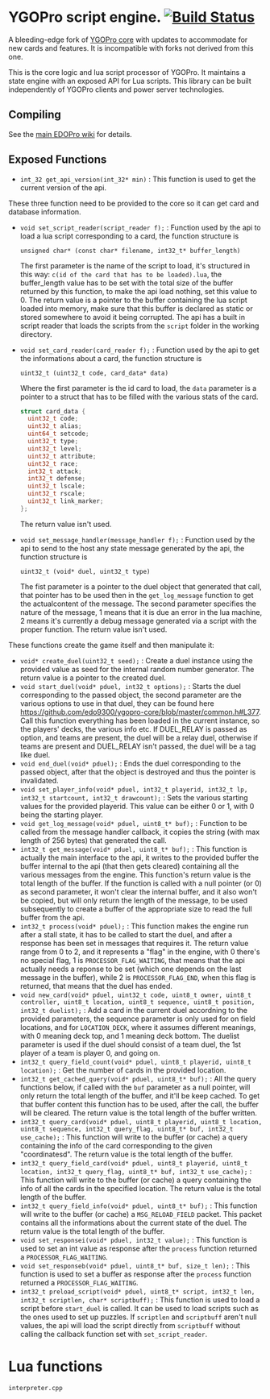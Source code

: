# YGOPro script engine. [![Build Status](https://travis-ci.org/edo9300/ygopro-core.svg?branch=master)](https://travis-ci.org/edo9300/ygopro-core)

A bleeding-edge fork of [YGOPro core](https://github.com/Fluorohydride/ygopro) with updates to accommodate for new cards and features. It is incompatible with forks not derived from this one.

This is the core logic and lua script processor of YGOPro. It maintains a state engine with an exposed API for Lua scripts. This library can be built independently of YGOPro clients and power server technologies.

## Compiling
See the [main EDOPro wiki](https://github.com/edo9300/ygopro/wiki/) for details.

## Exposed Functions

- `int_32 get_api_version(int_32* min)` : This function is used to get the current version of the api.

These three function need to be provided to the core so it can get card and database information.
- `void set_script_reader(script_reader f);` : Function used by the api to load a lua script corresponding to a card, the function structure is
  ```
  unsigned char* (const char* filename, int32_t* buffer_length)
  ```
  The first parameter is the name of the script to load, it's structured in this way: `c(id of the card that has to be loaded).lua`, the buffer_length value has to be set with the total size of the buffer returned by this function, to make the api load nothing, set this value to 0. The return value is a pointer to the buffer containing the lua script loaded into memory, make sure that this buffer is declared as static or stored somewhere to avoid it being corrupted.
  The api has a built in script reader that loads the scripts from the ` script ` folder in the working directory.

- `void set_card_reader(card_reader f);` : Function used by the api to get the informations about a card, the function structure is
  ```
  uint32_t (uint32_t code, card_data* data)
  ```
  Where the first parameter is the id card to load, the ` data ` parameter is a pointer to a struct that has to be filled with the various stats of the card.
  
  ```cpp
  struct card_data {
    uint32_t code;
    uint32_t alias;
    uint64_t setcode;
    uint32_t type;
    uint32_t level;
    uint32_t attribute;
    uint32_t race;
    int32_t attack;
    int32_t defense;
    uint32_t lscale;
    uint32_t rscale;
    uint32_t link_marker;
  };
  ```
  The return value isn't used.

- `void set_message_handler(message_handler f);` : Function used by the api to send to the host any state message generated by the api, the function structure is
  ```
  uint32_t (void* duel, uint32_t type)
  ```
  The fist parameter is a pointer to the duel object that generated that call, that pointer has to be used then in the ` get_log_message ` function to get the actualcontent of the message. The second parameter specifies the nature of the message, 1 means that it is due an error in the lua machine, 2 means it's currently a debug message generated via a script with the proper function.
  The return value isn't used.

These functions create the game itself and then manipulate it:
- `void* create_duel(uint32_t seed);` : Create a duel instance using the provided value as seed for the internal random number generator.
  The return value is a pointer to the created duel.
- `void start_duel(void* pduel, int32_t options);` : Starts the duel corresponding to the passed object, the second parameter are the various options to use in that duel, they can be found here https://github.com/edo9300/ygopro-core/blob/master/common.h#L377.
  Call this function everything has been loaded in the current instance, so the players' decks, the various info etc. If DUEL_RELAY is passed as option, and teams are present, the duel will be a relay duel, otherwise if teams are present and DUEL_RELAY isn't passed, the duel will be a tag like duel.
- `void end_duel(void* pduel);` : Ends the duel corresponding to the passed object, after that the object is destroyed and thus the pointer is invalidated.
- `void set_player_info(void* pduel, int32_t playerid, int32_t lp, int32_t startcount, int32_t drawcount);` : Sets the various starting values for the provided playerid. This value can be either 0 or 1, with 0 being the starting player.
- `void get_log_message(void* pduel, uint8_t* buf);` : Function to be called from the message handler callback, it copies the string (with max length of 256 bytes) that generated the call.
- `int32_t get_message(void* pduel, uint8_t* buf);` : This function is actually the main interface to the api, it writes to the provided buffer the buffer internal to the api (that then gets cleared) containing all the various messages from the engine. This function's return value is the total length of the buffer. If the function is called with a null pointer (or 0) as second parameter, it won't clear the internal buffer, and it also won't be copied, but will only return the length of the message, to be used subsequently to create a buffer of the appropriate size to read the full buffer from the api.
- `int32_t process(void* pduel);` : This function makes the engine run after a stall state, it has to be called to start the duel, and after a response has been set in messages that requires it. The return value range from 0 to 2, and it represents a "flag" in the engine, with 0 there's no special flag, 1 is `PROCESSOR_FLAG_WAITING`, that means that the api actually needs a reponse to be set (which one depends on the last message in the buffer), while 2 is `PROCESSOR_FLAG_END`, when this flag is returned, that means that the duel has ended.
- `void new_card(void* pduel, uint32_t code, uint8_t owner, uint8_t controller, uint8_t location, uint8_t sequence, uint8_t position, int32_t duelist);` : Add a card in the current duel accordning to the provided parameters, the sequence parameter is only used for on field locations, and for `LOCATION_DECK`, where it assumes different meanings, with 0 meaning deck top, and 1 meaning deck bottom. The duelist parameter is used if the duel should consist of a team duel, the 1st player of a team is player 0, and going on.
- `int32_t query_field_count(void* pduel, uint8_t playerid, uint8_t location);` : Get the number of cards in the provided location.
- `int32_t get_cached_query(void* pduel, uint8_t* buf);` : All the query functions below, if called with the `buf` parameter as a null pointer, will only return the total length of the buffer, and it'll be keep cached. To get that buffer content this function has to be used, after the call, the buffer will be cleared. The return value is the total length of the buffer written.
- `int32_t query_card(void* pduel, uint8_t playerid, uint8_t location, uint8_t sequence, int32_t query_flag, uint8_t* buf, int32_t use_cache);` : This function will write to the buffer (or cache) a query containing the info of the card corresponding to the given "coordinatesd". The return value is the total length of the buffer.
- `int32_t query_field_card(void* pduel, uint8_t playerid, uint8_t location, int32_t query_flag, uint8_t* buf, int32_t use_cache);` : This function will write to the buffer (or cache) a query containing the info of all the cards in the specified location. The return value is the total length of the buffer.
- `int32_t query_field_info(void* pduel, uint8_t* buf);` : This function will write to the buffer (or cache) a `MSG_RELOAD_FIELD` packet. This packet contains all the informations about the current state of the duel. The return value is the total length of the buffer.
- `void set_responsei(void* pduel, int32_t value);` : This function is used to set an int value as response after the `process` function returned a `PROCESSOR_FLAG_WAITING`.
- `void set_responseb(void* pduel, uint8_t* buf, size_t len);` : This function is used to set a buffer as response after the `process` function returned a `PROCESSOR_FLAG_WAITING`.
- `int32_t preload_script(void* pduel, uint8_t* script, int32_t len, int32_t scriptlen, char* scriptbuff);` : This function is used to load a script before `start_duel` is called. It can be used to load scripts such as the ones used to set up puzzles. If `scriptlen` and `scriptbuff` aren't null values, the api will load the script directly from `scriptbuff` without calling the callback function set with `set_script_reader`.

# Lua functions
`interpreter.cpp`
